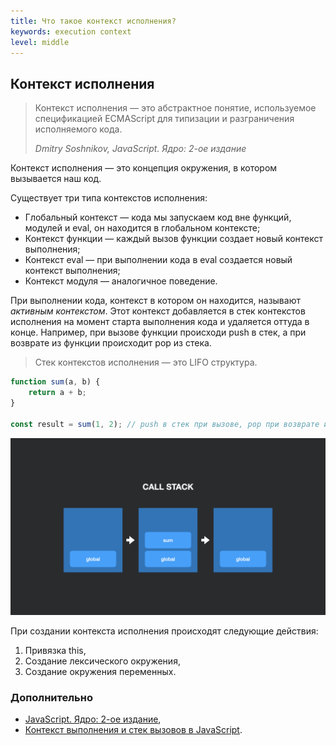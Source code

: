 ```yaml
---
title: Что такое контекст исполнения?
keywords: execution context
level: middle
---
```


## Контекст исполнения

> Контекст исполнения — это абстрактное понятие, используемое спецификацией ECMAScript для типизации и разграничения исполняемого кода.
> 
> _Dmitry Soshnikov, JavaScript. Ядро: 2-ое издание_

Контекст исполнения — это концепция окружения, в котором вызывается наш код. 

Существует три типа контекстов исполнения:
- Глобальный контекст — кода мы запускаем код вне функций, модулей и eval, он находится в глобальном контексте;
- Контекст функции — каждый вызов функции создает новый контекст выполнения;
- Контекст eval — при выполнении кода в eval создается новый контекст выполнения;
- Контекст модуля — аналогичное поведение.

При выполнении кода, контекст в котором он находится, называют _активным контекстом_.
Этот контекст добавляется в стек контекстов исполнения на момент старта выполнения кода и удаляется оттуда в конце.
Например, при вызове функции происходи push в стек, а при возврате из функции происходит pop из стека.

> Стек контекстов исполнения — это LIFO структура.

```js
function sum(a, b) {
    return a + b;
}

const result = sum(1, 2); // push в стек при вызове, pop при возврате из функции
```

![swark - js 001](img/call-stack.jpeg)

При создании контекста исполнения происходят следующие действия:
1. Привязка this,
2. Создание лексического окружения,
3. Создание окружения переменных.

### Дополнительно
- [JavaScript. Ядро: 2-ое издание](http://dmitrysoshnikov.com/ecmascript/javascript-the-core-2nd-edition-rus/#kontekst-ispolneniya),
- [Контекст выполнения и стек вызовов в JavaScript](https://habr.com/ru/company/ruvds/blog/422089/).
